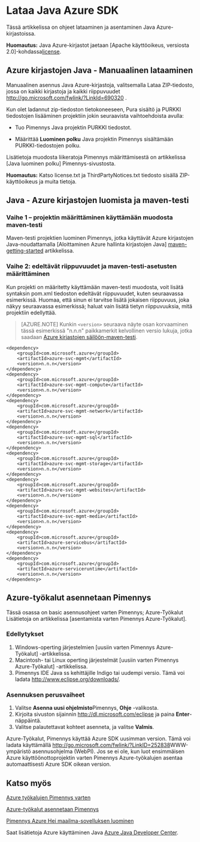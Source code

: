 <properties 
    pageTitle="Lataa Java Azure SDK" 
    description="Opi lataamaan Azure SDK for Javan otoksen koodilla maven-testi projektien ja perustoimet säädettyjen Azure Tookit Pimennys varten." 
    services="" 
    documentationCenter="java" 
    authors="rmcmurray" 
    manager="wpickett" 
    editor=""/>

<tags 
    ms.service="multiple" 
    ms.workload="na" 
    ms.tgt_pltfrm="multiple" 
    ms.devlang="Java" 
    ms.topic="article" 
    ms.date="08/11/2016" 
    ms.author="robmcm"/>

# <a name="download-the-azure-sdk-for-java"></a>Lataa Java Azure SDK

Tässä artikkelissa on ohjeet lataaminen ja asentaminen Java Azure-kirjastoissa.

**Huomautus:** Java Azure-kirjastot jaetaan [Apache käyttöoikeus, versiosta 2.0]-kohdassa[license].

## <a name="azure-libraries-for-java---manual-download"></a>Azure kirjastojen Java - Manuaalinen lataaminen

Manuaalinen asennus Java Azure-kirjastoja, valitsemalla Lataa ZIP-tiedosto, jossa on kaikki kirjastoja ja kaikki riippuvuudet <http://go.microsoft.com/fwlink/?LinkId=690320> .

Kun olet ladannut zip-tiedoston tietokoneeseen, Pura sisältö ja PURKKI tiedostojen lisääminen projektiin jokin seuraavista vaihtoehdoista avulla:

* Tuo Pimennys Java projektin PURKKI tiedostot.

* Määrittää **Luominen polku** Java projektin Pimennys sisältämään PURKKI-tiedostojen polku.

Lisätietoja muodosta liikeratoja Pimennys määrittämisestä on artikkelissa [Java luominen polku] Pimennys-sivustosta.

**Huomautus:** Katso license.txt ja ThirdPartyNotices.txt tiedosto sisällä ZIP-käyttöoikeus ja muita tietoja.

## <a name="azure-libraries-for-java---building-with-maven"></a>Java - Azure kirjastojen luomista ja maven-testi

### <a name="step-1---set-up-your-project-to-use-maven-for-build"></a>Vaihe 1 – projektin määrittäminen käyttämään muodosta maven-testi

Maven-testi projektien luominen Pimennys, jotka käyttävät Azure kirjastojen Java-noudattamalla [Aloittaminen Azure hallinta kirjastojen Java] [ maven-getting-started] artikkelissa. 

### <a name="step-2---configure-your-maven-settings-with-the-requisite-dependencies"></a>Vaihe 2: edeltävät riippuvuudet ja maven-testi-asetusten määrittäminen

Kun projekti on määritetty käyttämään maven-testi muodosta, voit lisätä syntaksin pom.xml tiedoston edeltävät riippuvuudet, kuten seuraavassa esimerkissä. Huomaa, että sinun ei tarvitse lisätä jokaisen riippuvuus, joka näkyy seuraavassa esimerkissä; haluat vain lisätä tietyn riippuvuuksia, mitä projektiin edellyttää.

> [AZURE.NOTE] Kunkin `<version>` seuraava näyte osan korvaaminen tässä esimerkissä "n.n.n" paikkamerkit kelvollinen versio lukuja, jotka saadaan [Azure kirjastojen säilöön-maven-testi].

    <dependency>
        <groupId>com.microsoft.azure</groupId>
        <artifactId>azure-svc-mgmt</artifactId>
        <version>n.n.n</version>
    </dependency>
    <dependency>
        <groupId>com.microsoft.azure</groupId>
        <artifactId>azure-svc-mgmt-compute</artifactId>
        <version>n.n.n</version>
    </dependency>
    <dependency>
        <groupId>com.microsoft.azure</groupId>
        <artifactId>azure-svc-mgmt-network</artifactId>
        <version>n.n.n</version>
    </dependency>
    <dependency>
        <groupId>com.microsoft.azure</groupId>
        <artifactId>azure-svc-mgmt-sql</artifactId>
        <version>n.n.n</version>
    </dependency>
    <dependency>
        <groupId>com.microsoft.azure</groupId>
        <artifactId>azure-svc-mgmt-storage</artifactId>
        <version>n.n.n</version>
    </dependency>
    <dependency>
        <groupId>com.microsoft.azure</groupId>
        <artifactId>azure-svc-mgmt-websites</artifactId>
        <version>n.n.n</version>
    </dependency>
    <dependency>
        <groupId>com.microsoft.azure</groupId>
        <artifactId>azure-svc-mgmt-media</artifactId>
        <version>n.n.n</version>
    </dependency>
    <dependency>
        <groupId>com.microsoft.azure</groupId>
        <artifactId>azure-servicebus</artifactId>
        <version>n.n.n</version>
    </dependency>
    <dependency>
        <groupId>com.microsoft.azure</groupId>
        <artifactId>azure-serviceruntime</artifactId>
        <version>n.n.n</version>
    </dependency>

## <a name="installing-the-azure-toolkit-for-eclipse"></a>Azure-työkalut asennetaan Pimennys

Tässä osassa on basic asennusohjeet varten Pimennys; Azure-Työkalut Lisätietoja on artikkelissa [asentamista varten Pimennys Azure-Työkalut].

### <a name="prerequisites"></a>Edellytykset

1. Windows-operting järjestelmien [uusiin varten Pimennys Azure-Työkalut] -artikkelissa.
1. Macintosh- tai Linux operting järjestelmät [uusiin varten Pimennys Azure-Työkalut] -artikkelissa.
1. Pimennys IDE Java ss kehittäjille Indigo tai uudempi versio. Tämä voi ladata <http://www.eclipse.org/downloads/>.

### <a name="basic-installation-steps"></a>Asennuksen perusvaiheet

1. Valitse **Asenna uusi ohjelmisto**Pimennys, **Ohje** -valikosta.
1. Kirjoita sivuston sijainnin <http://dl.microsoft.com/eclipse> ja paina **Enter**-näppäintä.
1. Valitse palautettavat kohteet asenneta, ja valitse **Valmis**.

Azure-Työkalut, Pimennys käyttää Azure SDK uusimman version. Tämä voi ladata käyttämällä <http://go.microsoft.com/fwlink/?LinkID=252838>WWW-ympäristö asennusohjelma (WebPI). Jos se ei ole, kun luot ensimmäisen Azure käyttöönottoprojektin varten Pimennys Azure-työkalujen asentaa automaattisesti Azure SDK oikean version.

## <a name="see-also"></a>Katso myös

[Azure työkalujen Pimennys varten]

[Azure-työkalut asennetaan Pimennys] 

[Pimennys Azure Hei maailma-sovelluksen luominen]

Saat lisätietoja Azure käyttäminen Java [Azure Java Developer Center].

<!-- URL List -->

[Azure Java Developer Center]: http://go.microsoft.com/fwlink/?LinkID=699547
[Azure kirjastojen säilöön-maven-testi]: http://go.microsoft.com/fwlink/?LinkID=286274
[Azure työkalujen Pimennys varten]: http://go.microsoft.com/fwlink/?LinkID=699529
[Pimennys Azure Hei maailma-sovelluksen luominen]: http://go.microsoft.com/fwlink/?LinkID=699533
[Azure-työkalut asennetaan Pimennys]: http://go.microsoft.com/fwlink/?LinkId=699546
[Java muodosta polku]: http://help.eclipse.org/luna/index.jsp?topic=%2Forg.eclipse.jdt.doc.user%2Freference%2Fref-properties-build-path.htm
[license]: http://www.apache.org/licenses/LICENSE-2.0.html
[maven-getting-started]: http://go.microsoft.com/fwlink/?LinkID=622998
[zip-download]: http://go.microsoft.com/fwlink/?LinkId=690320
[Mitä uusia ominaisuuksia, Pimennys Azure Työkalut]: http://go.microsoft.com/fwlink/?LinkId=690333
